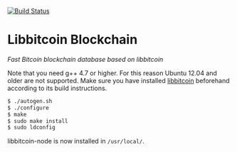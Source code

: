[![Build Status](https://travis-ci.org/libbitcoin/libbitcoin-blockchain.svg?branch=version2)](https://travis-ci.org/libbitcoin/libbitcoin-blockchain)

# Libbitcoin Blockchain

*Fast Bitcoin blockchain database based on libbitcoin*

Note that you need g++ 4.7 or higher. For this reason Ubuntu 12.04 and older are not supported. Make sure you have installed [libbitcoin](https://github.com/libbitcoin/libbitcoin) beforehand according to its build instructions.

```sh
$ ./autogen.sh
$ ./configure
$ make
$ sudo make install
$ sudo ldconfig
```

libbitcoin-node is now installed in `/usr/local/`.